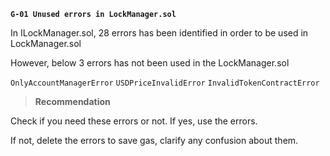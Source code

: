 **`G-01 Unused errors in LockManager.sol`**

In ILockManager.sol, 28 errors has been identified in order to be used in LockManager.sol

However, below 3 errors has not been used in the LockManager.sol

`OnlyAccountManagerError`
`USDPriceInvalidError`
`InvalidTokenContractError`

>**Recommendation**

Check if you need these errors or not. If yes, use the errors.

If not, delete the errors to save gas, clarify any confusion about them.